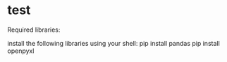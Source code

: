 # test

Required libraries:

install the following libraries using your shell:
  pip install pandas
  pip install openpyxl
